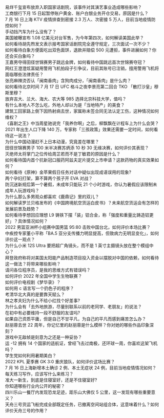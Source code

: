 易烊千玺宣布放弃入职国家话剧院，该事件对其演艺事业造成哪些影响？  
工商银行下月 15 日起暂停账户黄金、账户白银业务开仓交易，原因是什么？  
7 月 16 日上海 KTV 疫情排查到密接 2.3 万人、次密接 5 万人，目前当地疫情防控如何？  
手动挡汽车为什么没有了？  
美国被曝宣布 1.08 亿美元对台军售，为今年第四次，如何解读美国此举？  
如何看待胡先煦发文表示报考国家话剧院完全遵守规定，三次面试一次不少？  
如何看待白象方便面吃出双色面饼，退款并赔偿 500 元遭拒，事件进展如何？你还会买白象吗？  
王嘉男夺得田径世锦赛男子跳远金牌，如何看待中国跳远首次世锦赛夺冠？  
网红王澄澄炫富疑用警用飞机拍段子引争议，目前其账号已注销，擅用警用飞机将面临哪些法律责任？  
张亮麻辣烫否认「闽南香肉」含狗肉成分，「闽南香肉」是什么肉？  
如何看待北京时间 7 月 17 日 UFC 格斗之夜李景亮第二回合 TKO 「散打沙皇」穆斯里穆？  
放弃吉大、兰大、海大、农大等 985 选择北京科技大学，值吗？  
有什么本地人不怎么吃，外地人却以为是「当地特产」的美食？  
建筑工回家路上倒下因热射病去世，家属称未签合同无法认定工伤，这种情况如何维权？  
《喜剧之王》中当周星驰说完「我养你啊」之后，柳飘飘在计程车上为什么会哭？  
2021 年出生人口下降 140 万，专家称「三孩政策」效果还需要一定时间，如何看待这一说法？  
为什么中国动漫赶不上日本动漫，究竟差在哪里？  
田径世锦赛男子 100 米半决赛苏炳添 10 秒 30 无缘决赛，如何评价其表现？  
灭绝师太将掌门之位传给周芷若而不是丁敏君的原因是什么？  
如何看待国内首个抗新冠口服药阿兹夫定片提交上市申请？这款药物的真实效果如何？  
如何看待《原神》金苹果假日任务对话中疑似出现成语误用的现象?  
两个孕妇打架，算不算两个孩子开 EVA 对战？  
防沉迷新规后第一个暑假，未成年只能玩 21 个小时游戏，你认为暑假应该限制未成年人玩游戏吗？  
为什么那么多男观众都喜欢《鹿鼎记》里的双儿？  
如何解读罗兰贝格发布的《中国跨境航空货运白皮书》？未来航空货运会有怎样的发展前景及趋势？  
如何看待李想回应理想 L9 铸铁下摆「装」铝合金，称「强度和重量比铸造铝更好」？具体情况如何？  
2022 男篮亚洲杯小组赛中国男篮 95:80 击败中国台北，如何评价本场比赛？  
中疾控专家董小平称「BA.5 亚分支传播力明显提高，但致病力无明显变化」，如何评价这一观点？  
为什么小米 12S Ultra 要把超广角镜头，而不是 1 英寸主摄镜头放在整个模组中心？  
拜登政府称将对美国太阳能产品制造项目投入资金以摆脱对中国的依赖，如何看待这一做法？将带来哪些影响？  
请问各位程序员，是我的思维方式有错误吗？  
如何评价 2022 年全国中学生生物联赛？  
如何评价电视剧《梦华录》？  
如何用 c 语言写一个扔色子的程序？  
考清华北大真的是要靠天赋么？  
林之孝夫妇为什么不给小红找个好差事?  
为什么会有「去外地旅游，尽量别联系以前的老同学、老朋友」的说法？  
在初中有必要维持一段不舒服的友谊吗?  
如果自己资质平庸，但是自己不甘平凡，为自己的平凡而感到痛苦怎么办？  
赵丽蓉去世 22 周年，你记忆里的赵丽蓉是什么模样？你对她的哪些作品印象深刻？  
游戏中无敌帧是刻意为之还是一种妥协？  
运 -12 拥有 14 个国家的适航证，曾经飞去过南极，还环球一周，你喜欢这架飞机吗？  
学生党如何利用暑期美白？  
2022 KPL 夏季赛 GK 3:0 重庆狼队，如何评价这场比赛？  
7 月 16 日上海新增本土确诊 2 例、本土无症状 24 例，目前当地疫情情况如何？  
每天练习写作，应该写什么来练习？  
准大一新生，到底是住寝室好，还是不住寝室好?  
你知道哪些行业内公开的秘密？  
四川乐山一餐厅内发现恐龙足迹，距乐山大佛仅 5 公里，这一发现有哪些重要意义？  
天舟三号货运飞船完成全部既定任务，已撤离空间站组合体，这意味着什么？如何评价天舟三号的作用？  
